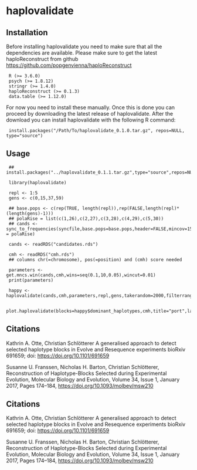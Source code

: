 # haplovalidate

## Installation

Before installing haplovalidate you need to make sure that all the dependencies are available. Please make sure to get the latest haploReconstruct from github https://github.com/popgenvienna/haploReconstruct

     R (>= 3.6.0)
     psych (>= 1.8.12)
     stringr (>= 1.4.0)
     haploReconstruct (>= 0.1.3)
     data.table (>= 1.12.0)     


For now you need to install these manually. Once this is done you can proceed by downloading the latest release of haplovalidate. After the download you can install haplovalidate with the following R command:

     install.packages("/Path/To/haplovalidate_0.1.0.tar.gz", repos=NULL, type="source")

## Usage

     ## install.packages("../haplovalidate_0.1.1.tar.gz",type="source",repos=NULL)

     library(haplovalidate)

     repl <- 1:5
     gens <- c(0,15,37,59)

     ## base.pops <- c(rep(TRUE, length(repl)),rep(FALSE,length(repl)*(length(gens)-1)))
     ## polaRise = list(c(1,26),c(2,27),c(3,28),c(4,29),c(5,30)) 
     ## cands <- sync_to_frequencies(syncfile,base.pops=base.pops,header=FALSE,mincov=15,polaRise = polaRise)

     cands <- readRDS("candidates.rds")

     cmh <- readRDS("cmh.rds")
     ## columns chr(=chromosome), pos(=position) and (cmh) score needed

     parameters <- get.mncs.win(cands,cmh,wins=seq(0.1,10,0.05),wincut=0.01)
     print(parameters)

     happy <- haplovalidate(cands,cmh,parameters,repl,gens,takerandom=2000,filterrang=5000)

     plot.haplovalidate(blocks=happy$dominant_haplotypes,cmh,title="port",label=F)
     
## Citations

Kathrin A. Otte, Christian Schlötterer A generalised approach to detect selected haplotype blocks in Evolve and Resequence experiments bioRxiv 691659; doi: https://doi.org/10.1101/691659

Susanne U. Franssen, Nicholas H. Barton, Christian Schlötterer, Reconstruction of Haplotype-Blocks Selected during Experimental Evolution, Molecular Biology and Evolution, Volume 34, Issue 1, January 2017, Pages 174–184, https://doi.org/10.1093/molbev/msw210

## Citations

Kathrin A. Otte, Christian Schlötterer
A generalised approach to detect selected haplotype blocks in Evolve and Resequence experiments
bioRxiv 691659; doi: https://doi.org/10.1101/691659

Susanne U. Franssen, Nicholas H. Barton, Christian Schlötterer, Reconstruction of Haplotype-Blocks Selected during Experimental Evolution, Molecular Biology and Evolution, Volume 34, Issue 1, January 2017, Pages 174–184, https://doi.org/10.1093/molbev/msw210

